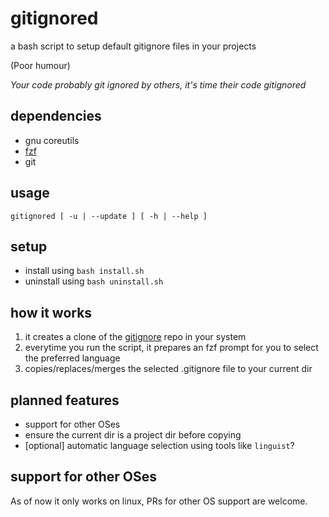 # gitignored

a bash script to setup default gitignore files in your projects

(Poor humour)

*Your code probably git ignored by others, it's time their code gitignored*

## dependencies

* gnu coreutils
* [fzf](https://github.com/junegunn/fzf)
* git

## usage

```
gitignored [ -u | --update ] [ -h | --help ]
```

## setup

* install using `bash install.sh`
* uninstall using `bash uninstall.sh`

## how it works

1. it creates a clone of the [gitignore](https://github.com/github/gitignore) repo in your system
2. everytime you run the script, it prepares an fzf prompt for you to select the preferred language
3. copies/replaces/merges the selected .gitignore file to your current dir

## planned features

* support for other OSes
* ensure the current dir is a project dir before copying
* [optional] automatic language selection using tools like `linguist`?

## support for other OSes

As of now it only works on linux, PRs for other OS support are welcome.
